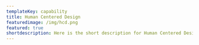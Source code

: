 ```yaml
---
templateKey: capability
title: Human Centered Design
featuredimage: /img/hcd.png
featured: true
shortdescription: Here is the short description for Human Centered Design
---
```


